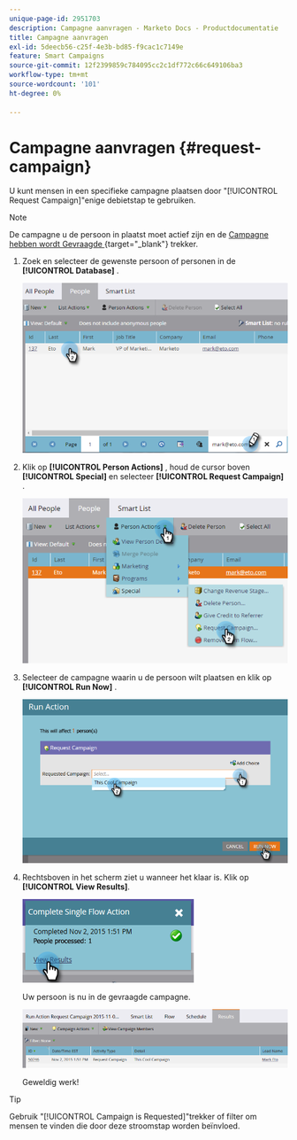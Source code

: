 ```yaml
---
unique-page-id: 2951703
description: Campagne aanvragen - Marketo Docs - Productdocumentatie
title: Campagne aanvragen
exl-id: 5deecb56-c25f-4e3b-bd85-f9cac1c7149e
feature: Smart Campaigns
source-git-commit: 12f2399859c784095cc2c1df772c66c649106ba3
workflow-type: tm+mt
source-wordcount: '101'
ht-degree: 0%

---
```


# Campagne aanvragen {#request-campaign}

U kunt mensen in een specifieke campagne plaatsen door &quot;[!UICONTROL Request Campaign]&quot;enige debietstap te gebruiken.

>[!NOTE]
>
>De campagne u de persoon in plaatst moet actief zijn en de [ Campagne hebben wordt Gevraagde ](/help/marketo/product-docs/core-marketo-concepts/smart-campaigns/using-smart-campaigns/setting-up-a-trigger-smart-campaign-for-sales-using-campaign-is-requested.md){target="_blank"} trekker.

1. Zoek en selecteer de gewenste persoon of personen in de **[!UICONTROL Database]** .

   ![](assets/request-campaign-1.png)

1. Klik op **[!UICONTROL Person Actions]** , houd de cursor boven **[!UICONTROL Special]** en selecteer **[!UICONTROL Request Campaign]** .

   ![](assets/request-campaign-2.png)

1. Selecteer de campagne waarin u de persoon wilt plaatsen en klik op **[!UICONTROL Run Now]** .

   ![](assets/request-campaign-3.png)

1. Rechtsboven in het scherm ziet u wanneer het klaar is. Klik op **[!UICONTROL View Results]**.

   ![](assets/request-campaign-4.png)

   Uw persoon is nu in de gevraagde campagne.

   ![](assets/request-campaign-5.png)

   Geweldig werk!

>[!TIP]
>
>Gebruik &quot;[!UICONTROL Campaign is Requested]&quot;trekker of filter om mensen te vinden die door deze stroomstap worden beïnvloed.
